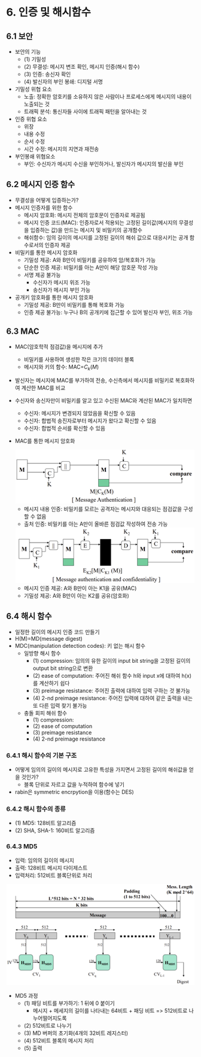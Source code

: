 # 6. 인증 및 해시함수

## 6.1 보안

- 보안의 기능
  - (1) 기밀성
  - (2) 무결성: 메시지 변조 확인, 메시지 인증(해시 함수)
  - (3) 인증: 송신자 확인
  - (4) 발신자의 부인 봉쇄: 디지털 서명
- 기밀성 위협 요소
  - 노출: 정확한 암호키를 소유하지 않은 사람이나 프로세스에게 메시지의 내용이 노출되는 것
  - 트래픽 분석: 통신자들 사이에 트래픽 패턴을 알아내는 것
- 인증 위협 요소
  - 위장
  - 내용 수정
  - 순서 수정
  - 시간 수정: 메시지의 지연과 재전송
- 부인봉쇄 위협요소
  - 부인: 수신자가 메시지 수신을 부인하거나, 발신자가 메시지의 발신을 부인



## 6.2 메시지 인증 함수

- 무결성을 어떻게 입증하는가?
- 메시지 인증자를 위한 함수
  - 메시지 암호화: 메시지 전체의 암호문이 인증자로 제공됨
  - 메시지 인증 코드(MAC): 인증자로서 적용되는 고정된 길이값(메시지의 무결성을 입증하는 값)을 만드는 메시지 및 비밀키의 공개함수
  - 해쉬함수: 임의 길이의 메시지를 고정된 길이의 해쉬 값으로 대응시키는 공개 함수로서의 인증자 제공
- 비밀키를 통한 메시지 암호화
  - 기밀성 제공: A와 B만이 비밀키를 공유하여 암/복호화가 가능
  - 단순한 인증 제공: 비밀키를 아는 A만이 해당 암호문 작성 가능
  - 서명 제공 불가능
    - 수신자가 메시지 위조 가능
    - 송신자가 메시지 부인 가능
- 공개키 암호화를 통한 메시지 암호화
  - 기밀성 제공: B만이 비밀키를 통해 복호화 가능
  - 인증 제공 불가능: 누구나 B의 공개키에 접근할 수 있어 발신자 부인, 위조 가능



## 6.3 MAC

- MAC(암호학적 점검값)을 메시지에 추가
  - 비밀키를 사용하여 생성한 작은 크기의 데이터 블록
  - 메시지와 키의 함수: MAC=$C_k(M)$

- 발신자는 메시지에 MAC를 부가하여 전송, 수신측에서 메시지를 비밀키로 복호화하여 계산한 MAC를 비교

- 수신자와 송신자만이 비밀키를 알고 있고 수신된 MAC와 계산된 MAC가 일치하면

  - 수신자: 메시지가 변경되지 않았음을 확신할 수 있음
  - 수신자: 합법적 송진자로부터 메시지가 왔다고 확신할 수 있음
  - 수신자: 합법적 순서를 확신할 수 있음

- MAC를 통한 메시지 암호화

  <img src="Images\6-1.PNG" alt="6-1" style="zoom:60%;" />

  - 메시지 내용 인증: 비밀키를 모르는 공격자는 메시지와 대응되는 점검값을 구성할 수 없음
  - 출처 인증: 비밀키를 아는 A만이 올바른 점검값 작성하여 전송 가능

  <img src="Images\6-2.PNG" alt="6-2" style="zoom:60%;" />

  - 메시지 인증 제공: A와 B만이 아는 K1을 공유(MAC)
  - 기밀성 제공: A와 B만이 아는 K2를 공유(암호화)



## 6.4 해시 함수

- 일정한 길이의 메시지 인증 코드 만들기
- H(M)=MD(message digest)
- MDC(manipulation detection codes): 키 없는 해시 함수
  - 일방향 해시 함수
    - (1) compression: 임의의 유한 길이의 input bit string을 고정된 길이의 output bit string으로 변환
    - (2) ease of computation: 주어진 해쉬 함수 h와 input x에 대하여 h(x)를 계산하기 쉽다
    - (3) preimage resistance: 주어진 출력에 대하여 입력 구하는 것 불가능
    - (4) 2-nd preimage resistance: 주어진 입력에 대하여 같은 출력을 내는 또 다른 입력 찾기 불가능
  - 충돌 회피 해쉬 함수
    - (1) compression:
    - (2) ease of computation
    - (3) preimage resistance
    - (4) 2-nd preimage resistance



### 6.4.1 해시 함수의 기본 구조

- 어떻게 임의의 길이의 메시지로 고유한 특성을 가지면서 고정된 길이의 해쉬값을 얻을 것인가?
  - 블록 단위로 자르고 값을 누적하여 함수에 넣기
- rabin은 symmetric encrpytion을 이용(함수는 DES)



### 6.4.2 해시 함수의 종류

- (1) MD5: 128비트 알고리즘
- (2) SHA, SHA-1: 160비트 알고리즘



### 6.4.3 MD5

- 입력: 임의의 길이의 메시지
- 출력: 128비트 메시지 다이제스트
- 입력처리: 512비트 블록단위로 처리

<img src="Images\6-3.PNG" alt="6-3" style="zoom:60%;" />

- MD5 과정
  - (1) 패딩 비트를 부가하기: 1 뒤에 0 붙이기
    - 메시지 + 메세지의 길이를 나타내는 64비트 + 패딩 비트 => 512비트로 나누어떨어지도록
  - (2) 512비트로 나누기
  - (3) MD 버퍼의 초기화(4개의 32비트 레지스터)
  - (4) 512비트 블록의 메시지 처리
  - (5) 출력

